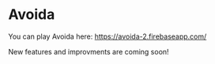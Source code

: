 # Avoida

You can play Avoida here: https://avoida-2.firebaseapp.com/

New features and improvments are coming soon!
